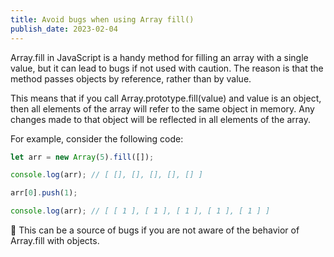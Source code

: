 ```yaml
---
title: Avoid bugs when using Array fill()
publish_date: 2023-02-04
---
```


Array.fill in JavaScript is a handy method for filling an array with a single value, but it can lead to bugs if not used with caution. The reason is that the method passes objects by reference, rather than by value.

This means that if you call Array.prototype.fill(value) and value is an object, then all elements of the array will refer to the same object in memory. Any changes made to that object will be reflected in all elements of the array.

For example, consider the following code:

```js
let arr = new Array(5).fill([]);

console.log(arr); // [ [], [], [], [], [] ]

arr[0].push(1);

console.log(arr); // [ [ 1 ], [ 1 ], [ 1 ], [ 1 ], [ 1 ] ]
```

🚨 This can be a source of bugs if you are not aware of the behavior of Array.fill with objects.

